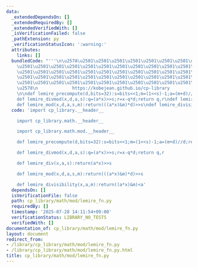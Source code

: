 ```yaml
---
data:
  _extendedDependsOn: []
  _extendedRequiredBy: []
  _extendedVerifiedWith: []
  _isVerificationFailed: false
  _pathExtension: py
  _verificationStatusIcon: ':warning:'
  attributes:
    links: []
  bundledCode: "'''\n\u257A\u2501\u2501\u2501\u2501\u2501\u2501\u2501\u2501\u2501\u2501\
    \u2501\u2501\u2501\u2501\u2501\u2501\u2501\u2501\u2501\u2501\u2501\u2501\u2501\
    \u2501\u2501\u2501\u2501\u2501\u2501\u2501\u2501\u2501\u2501\u2501\u2501\u2501\
    \u2501\u2501\u2501\u2501\u2501\u2501\u2501\u2501\u2501\u2501\u2501\u2501\u2501\
    \u2501\u2501\u2501\u2501\u2501\u2501\u2501\u2501\u2501\u2501\u2501\u2501\u2501\
    \u2578\n             https://kobejean.github.io/cp-library               \n'''\n\
    \n\ndef lemire_precompute(d,bits=32):s=bits<<1;m=(1<<s)-1;a=(m+d)//d;return a,s,m\n\
    def lemire_divmod(x,d,a,s):q=(a*x)>>s;r=x-q*d;return q,r\ndef lemire_div(x,a,s):return(a*x)>>s\n\
    def lemire_mod(x,d,a,s,m):return(((a*x)&m)*d)>>s\ndef lemire_divisibility(x,a,m):return((a*x)&m)<a\n"
  code: 'import cp_library.__header__

    import cp_library.math.__header__

    import cp_library.math.mod.__header__

    def lemire_precompute(d,bits=32):s=bits<<1;m=(1<<s)-1;a=(m+d)//d;return a,s,m

    def lemire_divmod(x,d,a,s):q=(a*x)>>s;r=x-q*d;return q,r

    def lemire_div(x,a,s):return(a*x)>>s

    def lemire_mod(x,d,a,s,m):return(((a*x)&m)*d)>>s

    def lemire_divisibility(x,a,m):return((a*x)&m)<a'
  dependsOn: []
  isVerificationFile: false
  path: cp_library/math/mod/lemire_fn.py
  requiredBy: []
  timestamp: '2025-07-28 14:11:54+09:00'
  verificationStatus: LIBRARY_NO_TESTS
  verifiedWith: []
documentation_of: cp_library/math/mod/lemire_fn.py
layout: document
redirect_from:
- /library/cp_library/math/mod/lemire_fn.py
- /library/cp_library/math/mod/lemire_fn.py.html
title: cp_library/math/mod/lemire_fn.py
---
```

